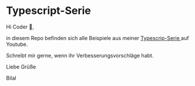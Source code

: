 # Typescript-Serie

Hi Coder 👋,

in diesem Repo befinden sich alle Beispiele aus meiner [Typescrip-Serie ](https://www.youtube.com/playlist?list=PLubGceSxoDMEHdL-9g0rr6qPDy-vHIqUn) auf Youtube. 

Schreibt mir gerne, wenn ihr Verbesserungsvorschläge habt. 

Liebe Grüße

Bilal
